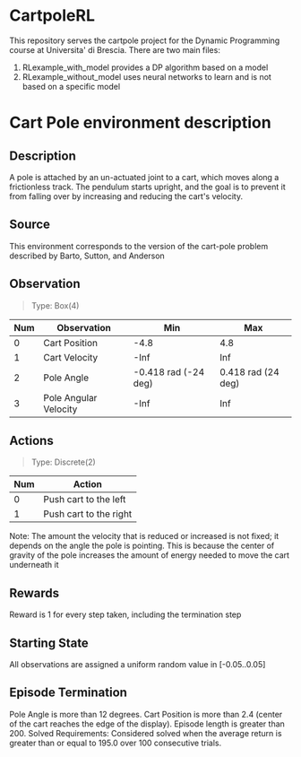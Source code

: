 # CartpoleRL
This repository serves the cartpole project for the Dynamic Programming course at Universita' di Brescia. 
There are two main files:
1. RLexample_with_model provides a DP algorithm based on a model
2. RLexample_without_model uses neural networks to learn and is not based on a specific model

# Cart Pole environment description
## Description
A pole is attached by an un-actuated joint to a cart, which moves along
a frictionless track. The pendulum starts upright, and the goal is to
prevent it from falling over by increasing and reducing the cart's
velocity.

## Source
This environment corresponds to the version of the cart-pole problem
described by Barto, Sutton, and Anderson

## Observation

> Type: Box(4)

| Num   |   Observation             |  Min                   |  Max                 |
| ----- | ------------------------- | ---------------------- | -------------------- |
| 0     |   Cart Position           |  -4.8                  |  4.8                 |
| 1     |   Cart Velocity           |  -Inf                  |  Inf                 |
| 2     |   Pole Angle              |  -0.418 rad (-24 deg)  |  0.418 rad (24 deg)  |
| 3     |   Pole Angular Velocity   |  -Inf                  |  Inf                 |

## Actions

> Type:  Discrete(2)

| Num   | Action                    |
| ----- | ------------------------- |
| 0     | Push cart to the left     |
| 1     | Push cart to the right    |
Note: The amount the velocity that is reduced or increased is not
fixed; it depends on the angle the pole is pointing. This is because
the center of gravity of the pole increases the amount of energy needed
to move the cart underneath it

## Rewards
Reward is 1 for every step taken, including the termination step

## Starting State
All observations are assigned a uniform random value in [-0.05..0.05]

## Episode Termination
Pole Angle is more than 12 degrees.
Cart Position is more than 2.4 (center of the cart reaches the edge of
the display).
Episode length is greater than 200.
Solved Requirements:
Considered solved when the average return is greater than or equal to
195.0 over 100 consecutive trials.

